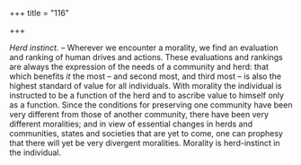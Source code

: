 +++
title = "116"

+++

*Herd instinct.* – Wherever we encounter a morality, we find an evaluation and ranking of human drives and actions. These evaluations and rankings are always the expression of the needs of a community and herd: that which benefits *it* the most – and second most, and third most – is also the highest standard of value for all individuals. With morality the individual is instructed to be a function of the herd and to ascribe value to himself only as a function. Since the conditions for preserving one community have been very different from those of another community, there have been very different moralities; and in view of essential changes in herds and communities, states and societies that are yet to come, one can prophesy that there will yet be very divergent moralities. Morality is herd-instinct in the individual.


